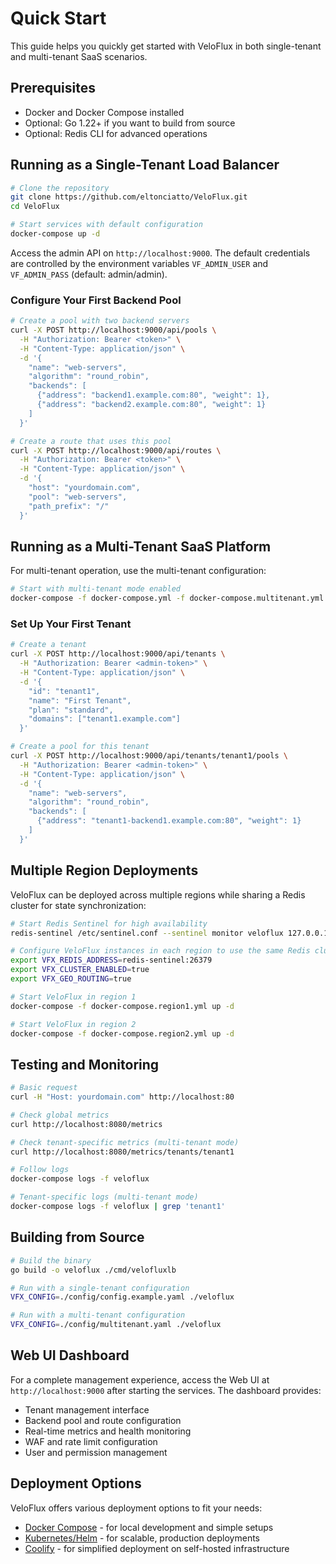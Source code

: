 # Quick Start

This guide helps you quickly get started with VeloFlux in both single-tenant and multi-tenant SaaS scenarios.

## Prerequisites
- Docker and Docker Compose installed
- Optional: Go 1.22+ if you want to build from source
- Optional: Redis CLI for advanced operations

## Running as a Single-Tenant Load Balancer

```bash
# Clone the repository
git clone https://github.com/eltonciatto/VeloFlux.git
cd VeloFlux

# Start services with default configuration
docker-compose up -d
```

Access the admin API on `http://localhost:9000`. The default credentials are controlled by the environment variables `VF_ADMIN_USER` and `VF_ADMIN_PASS` (default: admin/admin).

### Configure Your First Backend Pool

```bash
# Create a pool with two backend servers
curl -X POST http://localhost:9000/api/pools \
  -H "Authorization: Bearer <token>" \
  -H "Content-Type: application/json" \
  -d '{
    "name": "web-servers",
    "algorithm": "round_robin",
    "backends": [
      {"address": "backend1.example.com:80", "weight": 1},
      {"address": "backend2.example.com:80", "weight": 1}
    ]
  }'

# Create a route that uses this pool
curl -X POST http://localhost:9000/api/routes \
  -H "Authorization: Bearer <token>" \
  -H "Content-Type: application/json" \
  -d '{
    "host": "yourdomain.com",
    "pool": "web-servers",
    "path_prefix": "/"
  }'
```

## Running as a Multi-Tenant SaaS Platform

For multi-tenant operation, use the multi-tenant configuration:

```bash
# Start with multi-tenant mode enabled
docker-compose -f docker-compose.yml -f docker-compose.multitenant.yml up -d
```

### Set Up Your First Tenant

```bash
# Create a tenant
curl -X POST http://localhost:9000/api/tenants \
  -H "Authorization: Bearer <admin-token>" \
  -H "Content-Type: application/json" \
  -d '{
    "id": "tenant1",
    "name": "First Tenant",
    "plan": "standard",
    "domains": ["tenant1.example.com"]
  }'

# Create a pool for this tenant
curl -X POST http://localhost:9000/api/tenants/tenant1/pools \
  -H "Authorization: Bearer <admin-token>" \
  -H "Content-Type: application/json" \
  -d '{
    "name": "web-servers",
    "algorithm": "round_robin",
    "backends": [
      {"address": "tenant1-backend1.example.com:80", "weight": 1}
    ]
  }'
```

## Multiple Region Deployments

VeloFlux can be deployed across multiple regions while sharing a Redis cluster for state synchronization:

```bash
# Start Redis Sentinel for high availability
redis-sentinel /etc/sentinel.conf --sentinel monitor veloflux 127.0.0.1 26379 2

# Configure VeloFlux instances in each region to use the same Redis cluster
export VFX_REDIS_ADDRESS=redis-sentinel:26379
export VFX_CLUSTER_ENABLED=true
export VFX_GEO_ROUTING=true

# Start VeloFlux in region 1
docker-compose -f docker-compose.region1.yml up -d

# Start VeloFlux in region 2
docker-compose -f docker-compose.region2.yml up -d
```

## Testing and Monitoring

```bash
# Basic request
curl -H "Host: yourdomain.com" http://localhost:80

# Check global metrics
curl http://localhost:8080/metrics

# Check tenant-specific metrics (multi-tenant mode)
curl http://localhost:8080/metrics/tenants/tenant1

# Follow logs
docker-compose logs -f veloflux

# Tenant-specific logs (multi-tenant mode)
docker-compose logs -f veloflux | grep 'tenant1'
```

## Building from Source

```bash
# Build the binary
go build -o veloflux ./cmd/velofluxlb

# Run with a single-tenant configuration
VFX_CONFIG=./config/config.example.yaml ./veloflux

# Run with a multi-tenant configuration
VFX_CONFIG=./config/multitenant.yaml ./veloflux
```

## Web UI Dashboard

For a complete management experience, access the Web UI at `http://localhost:9000` after starting the services. The dashboard provides:

- Tenant management interface
- Backend pool and route configuration
- Real-time metrics and health monitoring
- WAF and rate limit configuration
- User and permission management

## Deployment Options

VeloFlux offers various deployment options to fit your needs:

- [Docker Compose](deployment.md#docker-compose) - for local development and simple setups
- [Kubernetes/Helm](deployment.md#kubernetes--helm) - for scalable, production deployments
- [Coolify](coolify_deployment.md) - for simplified deployment on self-hosted infrastructure

